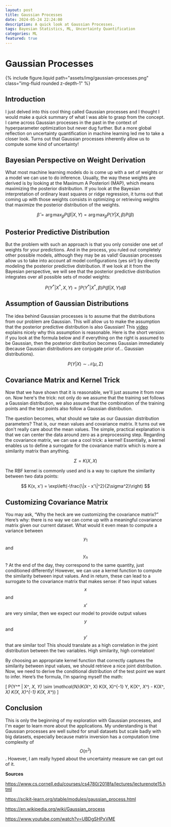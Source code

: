 ```yaml
---
layout: post
title: Gaussian Processes
date: 2024-05-24 22:24:00
description: A quick look at Gaussian Processes.
tags: Bayesian Statistics, ML, Uncertainty Quantification
categories: ML
featured: true
---
```


# Gaussian Processes

{% include figure.liquid path="assets/img/gaussian-processes.png" class="img-fluid rounded z-depth-1" %}

## Introduction
I just delved into this cool thing called Gaussian processes and I thought I would make a quick summary of what I was able to grasp from the concept. I came across Gaussian processes in the past in the context of hyperparameter optimization but never dug further. But a more global reflection on uncertainty quantification in machine learning led me to take a closer look. Turns out that Gaussian processes inherently allow us to compute some kind of uncertainty!

## Bayesian Perspective on Weight Derivation
What most machine learning models do is come up with a set of weights or a model we can use to do inference. Usually, the way these weights are derived is by looking at the Maximum A Posteriori (MAP), which means maximizing the posterior distribution. If you look at the Bayesian interpretation of ordinary least squares or ridge regression, it turns out that coming up with those weights consists in optimizing or retrieving weights that maximize the posterior distribution of the weights.

$$
\hat{\beta} = \arg\max_\beta P(\beta | X, Y) = \arg\max_\beta P(Y | X, \beta) P(\beta)
$$

## Posterior Predictive Distribution
But the problem with such an approach is that you only consider one set of weights for your predictions. And in the process, you ruled out completely other possible models, although they may be as valid! Gaussian processes allow us to take into account all model configurations (yes sir!) by directly modeling the posterior predictive distribution. If we look at it from the Bayesian perspective, we will see that the posterior predictive distribution integrates over all possible sets of model weights:

$$
P(Y^* | X^*, X, Y) = \int P(Y^* | X^*, \beta) P(\beta | X, Y) d\beta
$$

## Assumption of Gaussian Distributions
The idea behind Gaussian processes is to assume that the distributions from our problem are Gaussian. This will allow us to make the assumption that the posterior predictive distribution is also Gaussian! This [video](https://www.youtube.com/watch?v=R-NUdqxKjos) explains nicely why this assumption is reasonable. Here is the short version: if you look at the formula below and if everything on the right is assumed to be Gaussian, then the posterior distribution becomes Gaussian immediately (because Gaussian distributions are conjugate prior of… Gaussian distributions).

$$
P(Y | X) \sim \mathcal{N}(\mu, \Sigma)
$$

## Covariance Matrix and Kernel Trick
Now that we have shown that it is reasonable, we'll just assume it from now on. Now here's the trick: not only do we assume that the training set follows a Gaussian distribution, we also assume that the combination of the training points and the test points also follow a Gaussian distribution.

The question becomes, what should we take as our Gaussian distribution parameters? That is, our mean values and covariance matrix. It turns out we don't really care about the mean values. The simple, practical explanation is that we can center the data around zero as a preprocessing step. Regarding the covariance matrix, we can use a cool trick: a kernel! Essentially, a kernel enables us to define a surrogate for the covariance matrix which is more a similarity matrix than anything. 

$$
\Sigma = K(X, X)
$$

The RBF kernel is commonly used and is a way to capture the similarity between two data points:

$$
K(x, x') = \exp\left(-\frac{\|x - x'\|^2}{2\sigma^2}\right)
$$

## Customizing Covariance Matrix
You may ask, “Why the heck are we customizing the covariance matrix?” Here’s why: there is no way we can come up with a meaningful covariance matrix given our current dataset. What would it even mean to compute a variance between $$y_1$$ and $$y_n$$? At the end of the day, they correspond to the same quantity, just conditioned differently! However, we can use a kernel function to compute the similarity between input values. And in return, these can lead to a surrogate to the covariance matrix that makes sense: if two input values $$x$$ and $$x'$$ are very similar, then we expect our model to provide output values $$y$$ and $$y'$$ that are similar too! This should translate as a high correlation in the joint distribution between the two variables. High similarity, high correlation!

By choosing an appropriate kernel function that correctly captures the similarity between input values, we should retrieve a nice joint distribution. Now, we need to derive the conditional distribution of the test point we want to infer. Here’s the formula, I’m sparing myself the math:

\[
P(Y^* | X^*, X, Y) \sim \mathcal{N}(K(X^*, X) K(X, X)^{-1} Y, K(X^*, X^*) - K(X^*, X) K(X, X)^{-1} K(X, X^*))
\]

## Conclusion
This is only the beginning of my exploration with Gaussian processes, and I'm eager to learn more about the applications. My understanding is that Gaussian processes are well suited for small datasets but scale badly with big datasets, especially because matrix inversion has a computation time complexity of $$O(n^3)$$. However, I am really hyped about the uncertainty measure we can get out of it.

**Sources**

https://www.cs.cornell.edu/courses/cs4780/2018fa/lectures/lecturenote15.html

https://scikit-learn.org/stable/modules/gaussian_process.html

https://en.wikipedia.org/wiki/Gaussian_process

https://www.youtube.com/watch?v=UBDgSHPxVME

